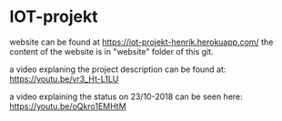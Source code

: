 # IOT-projekt

website can be found at https://iot-projekt-henrik.herokuapp.com/
the content of the website is in "website" folder of this git.

a video explaning the project description can be found at:
https://youtu.be/vr3_Ht-L1LU

a video explaining the status on 23/10-2018 can be seen here:
https://youtu.be/oQkro1EMHtM
